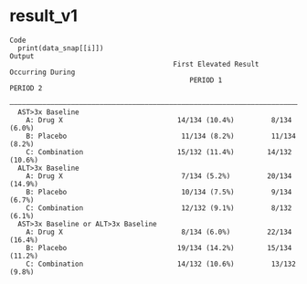 # result_v1

    Code
      print(data_snap[[i]])
    Output
                                            First Elevated Result Occurring During  
                                                PERIOD 1              PERIOD 2      
      ——————————————————————————————————————————————————————————————————————————————
      AST>3x Baseline                                                               
        A: Drug X                            14/134 (10.4%)         8/134 (6.0%)    
        B: Placebo                            11/134 (8.2%)         11/134 (8.2%)   
        C: Combination                       15/132 (11.4%)        14/132 (10.6%)   
      ALT>3x Baseline                                                               
        A: Drug X                             7/134 (5.2%)         20/134 (14.9%)   
        B: Placebo                            10/134 (7.5%)         9/134 (6.7%)    
        C: Combination                        12/132 (9.1%)         8/132 (6.1%)    
      AST>3x Baseline or ALT>3x Baseline                                            
        A: Drug X                             8/134 (6.0%)         22/134 (16.4%)   
        B: Placebo                           19/134 (14.2%)        15/134 (11.2%)   
        C: Combination                       14/132 (10.6%)         13/132 (9.8%)   

